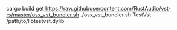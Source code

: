 cargo build
get https://raw.githubusercontent.com/RustAudio/vst-rs/master/osx_vst_bundler.sh
./osx_vst_bundler.sh TestVst /path/to/libtestvst.dylib
